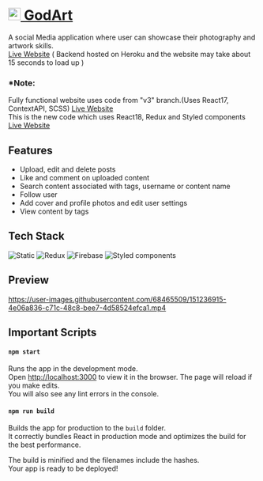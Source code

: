 # <a href="https://nifty-clarke-487f97.netlify.app/"><img width="25" alt="godArt_logo" src="https://firebasestorage.googleapis.com/v0/b/portfolio-598a6.appspot.com/o/godArt%2FAsset6.png?alt=media&token=0fb920f8-cc87-4a3b-bc28-360bead89cb6" /> GodArt </a>

A social Media application where user can showcase their photography and artwork skills.<br />
<a href="https://nifty-clarke-487f97.netlify.app/">Live Website</a> ( Backend hosted on Heroku and the website may take about 15 seconds to load up )<br />

### \*Note:<br />

Fully functional website uses code from "v3" branch.(Uses React17, ContextAPI, SCSS) <a href="https://nifty-clarke-487f97.netlify.app/">Live Website</a><br>
This is the new code which uses React18, Redux and Styled components <a href="https://unique-clafoutis-182f3b.netlify.app">Live Website</a>

## Features

<ul>
  <li>Upload, edit and delete posts
  <li>Like and comment on uploaded content
  <li>Search content associated with tags, username or content name
  <li>Follow user
  <li>Add cover and profile photos and edit user settings
  <li>View content by tags
</ul>

## Tech Stack

![Static](https://img.shields.io/badge/React-20232A?style=for-the-badge&logo=react&logoColor=61DAFB)
<img alt="Redux" src="https://img.shields.io/badge/Redux-593D88?style=for-the-badge&logo=redux&logoColor=white" />
<img alt="Firebase" src="https://img.shields.io/badge/firebase-ffca28?style=for-the-badge&logo=firebase&logoColor=black" />
<img alt="Styled components" src="https://img.shields.io/badge/styled--components-DB7093?style=for-the-badge&logo=styled-components&logoColor=white" /><br/>

## Preview

https://user-images.githubusercontent.com/68465509/151236915-4e06a836-c71c-48c8-bee7-4d58524efca1.mp4

## Important Scripts

#### `npm start`

Runs the app in the development mode.\
Open [http://localhost:3000](http://localhost:3000) to view it in the browser.
The page will reload if you make edits.\
You will also see any lint errors in the console.

#### `npm run build`

Builds the app for production to the `build` folder.\
It correctly bundles React in production mode and optimizes the build for the best performance.

The build is minified and the filenames include the hashes.\
Your app is ready to be deployed!
